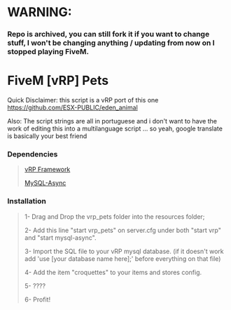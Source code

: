 # WARNING:

### Repo is archived, you can still fork it if you want to change stuff, I won't be changing anything / updating from now on I stopped playing FiveM.

# FiveM [vRP] Pets

Quick Disclaimer: this script is a vRP port of this one https://github.com/ESX-PUBLIC/eden_animal

Also: The script strings are all in portuguese and i don't want to have the work of editing this into a multilanguage script ... so yeah, google translate is basically your best friend

### Dependencies

>[vRP Framework](https://forum.fivem.net/t/release-vrp-framework/22894)
>
>[MySQL-Async](https://forum.fivem.net/t/release-mysql-async-library-v2-1-1-fxserver/21881)

### Installation

>1- Drag and Drop the vrp_pets folder into the resources folder;
>
>2- Add this line "start vrp_pets" on server.cfg under both "start vrp" and "start mysql-async".
>
>3- Import the SQL file to your vRP mysql database. (if it doesn't work add 'use [your database name here];' before everything on that file)
>
>4- Add the item "croquettes" to your items and stores config.
>
>5- ????
>
>6- Profit!
